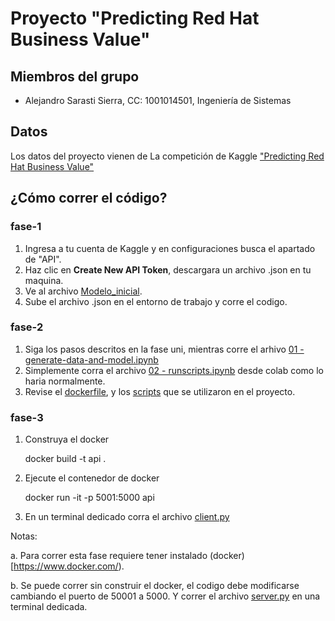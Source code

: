 # Proyecto "Predicting Red Hat Business Value"
## Miembros del grupo
- Alejandro Sarasti Sierra, CC: 1001014501, Ingeniería de Sistemas
  
## Datos  
Los datos del proyecto vienen de La competición de Kaggle ["Predicting Red Hat Business Value"](https://www.kaggle.com/competitions/predicting-red-hat-business-value/overview)

## ¿Cómo correr el código?

### fase-1

1. Ingresa a tu cuenta de Kaggle y en configuraciones busca el apartado de "API".
2. Haz clic en **Create New API Token**, descargara un archivo .json en tu maquina.
3. Ve al archivo [Modelo_inicial](https://github.com/sarasti2/AI_UdeA_2024-1/tree/main/fase-1/Modelo_inicial.ipynb).
4. Sube el archivo .json en el entorno de trabajo y corre el codigo.

### fase-2

1. Siga los pasos descritos en la fase uni, mientras corre el arhivo [01 - generate-data-and-model.ipynb](https://github.com/sarasti2/AI_UdeA_2024-1/blob/f5445466929b11628ff525b1c1503e7dbbdb2df4/fase-2/01%20-%20generate-data-and-model.ipynb)
2. Simplemente corra el archivo [02 - runscripts.ipynb](https://github.com/sarasti2/AI_UdeA_2024-1/blob/main/fase-2/02%20-%20runscripts.ipynb) desde colab como lo haria normalmente.
3. Revise el [dockerfile](https://github.com/sarasti2/AI_UdeA_2024-1/tree/main/fase-2/docker), y los [scripts](https://github.com/sarasti2/AI_UdeA_2024-1/tree/main/fase-2/scripts) que se utilizaron en el proyecto.

### fase-3

1. Construya el docker

    docker build -t api .

2. Ejecute el contenedor de docker

    docker run -it -p 5001:5000 api

3. En un terminal dedicado corra el archivo [client.py](fase-3/client.py)

Notas: 

a. Para correr esta fase requiere tener instalado (docker)[https://www.docker.com/).

b. Se puede correr sin construir el docker, el codigo debe modificarse cambiando el puerto de 50001 a 5000.
Y correr el archivo [server.py](fase-3/server.py) en una terminal dedicada.
   
